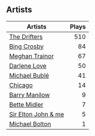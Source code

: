 ## Artists
Artists | Plays 
----- | -----: 
[The Drifters](/artists/the-drifters-1393) | 510
[Bing Crosby](/artists/bing-crosby-1864) | 84
[Meghan Trainor](/artists/meghan-trainor-543619) | 67
[Darlene Love](/artists/darlene-love-118320) | 50
[Michael Bublé](/artists/michael-buble-58319) | 41
[Chicago](/artists/chicago-5663) | 14
[Barry Manilow](/artists/barry-manilow-31897) | 9
[Bette Midler](/artists/bette-midler-58591) | 7
[Sir Elton John & me](/artists/sir-elton-john-me-206023) | 5
[Michael Bolton](/artists/michael-bolton-5090) | 1

